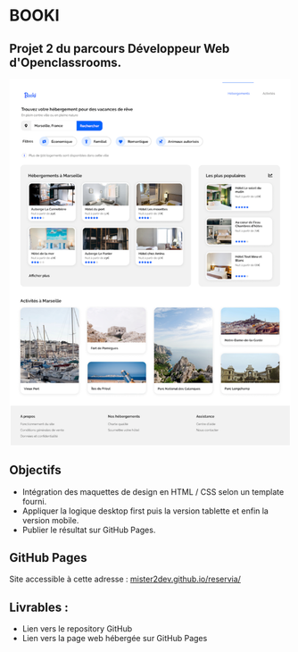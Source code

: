 # BOOKI

## Projet 2 du parcours Développeur Web d'Openclassrooms.

![Maquette](images/sample.png)

## Objectifs

- Intégration des maquettes de design en HTML / CSS selon un template fourni.
- Appliquer la logique desktop first puis la version tablette et enfin la version mobile.
- Publier le résultat sur GitHub Pages.

## GitHub Pages

Site accessible à cette adresse : [mister2dev.github.io/reservia/](https://mister2dev.github.io/Fabien_D_2_20012022/ "https://mister2dev.github.io/Fabien_D_2_20012022/")

## Livrables :

-   Lien vers le repository GitHub
-   Lien vers la page web hébergée sur GitHub Pages
